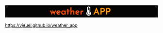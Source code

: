 [<img src="https://github.com/vjeuel/weather_app/blob/master/images/Screen%20Shot%202020-05-09%20at%2011.26.00%20PM.png">](https://https://vjeuel.github.io/weather_app)

https://vjeuel.github.io/weather_app